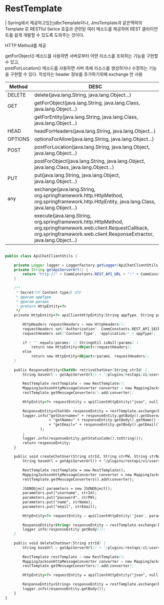 
# RestTemplate
| Spring에서 제공하고있는jdbcTemplate이나,  JmsTemplate과 같은맥락의 Template
로 RESTful Serice 호출과 관련된 여러 메소드를 제공하여 REST 클라이언트를 쉽게 개발할
수 있도록 도와주는 것이다.

HTTP Method를 제공

getForObject() 메소드를 사용하면 서버로부터 어떤 리소스를 조회하는 기능을 구현할 수 있고,  
postForLocation() 메소드를 사용하면 서버 측에 리소스를 생성하거나 수정하는 기능을 구현할
수 있다. 작성자는 header 정보를 추가하기위해 exchange 만 사용

| Method | DESC |
|---|---|
|DELETE| delete(java.lang.String, java.lang.Object...)|
| GET| getForObject(java.lang.String, java.lang.Class, java.lang.Object...)|
| | getForEntity(java.lang.String, java.lang.Class, java.lang.Object...)
| HEAD| headForHeaders(java.lang.String, java.lang.Object...)|
| OPTIONS| optionsForAllow(java.lang.String, java.lang.Object...)|
| POST| postForLocation(java.lang.String, java.lang.Object, java.lang.Object...)|
|| postForObject(java.lang.String, java.lang.Object, java.lang.Class, java.lang.Object...)|
| PUT| put(java.lang.String, java.lang.Object, java.lang.Object...)|
| any| exchange(java.lang.String, org.springframework.http.HttpMethod, org.springframework.http.HttpEntity, java.lang.Class, java.lang.Object...)|
||execute(java.lang.String, org.springframework.http.HttpMethod, org.springframework.web.client.RequestCallback, org.springframework.web.client.ResponseExtractor, java.lang.Object...)|



```java

public class ApiChatClientUtils {
  
    private Logger logger = LoggerFactory.getLogger(ApiChatClientUtils.class);
    private String getApiServerUrl() {
        return "http://" + CommConstants.REST_API_URL + ":" + CommConstants.REST_API_PORT;
    }
     
    /**
     * Secret키와 Content-type을 설정
     * @param appType
     * @param params
     * @return HttpEntity<?>
     */
    private HttpEntity<?> apiClientHttpEntity(String appType, String params) {
         
        HttpHeaders requestHeaders = new HttpHeaders();
        requestHeaders.set("Authorization", CommConstants.REST_API_SECRETKEY);
        requestHeaders.set("Content-Type", "application/" + appType);
         
        if ( "".equals(params) || StringUtil.isNull(params) )
            return new HttpEntity<Object>(requestHeaders);
        else
            return new HttpEntity<Object>(params, requestHeaders);
    }
  
    public ResponseEntity<ChatVO> retriveChatUser(String strId) {
        String baseUrl = getApiServerUrl() + "/plugins/restapi/v1/users/{id}";
         
        RestTemplate restTemplate = new RestTemplate();
        MappingJacksonHttpMessageConverter converter = new MappingJacksonHttpMessageConverter();
        restTemplate.getMessageConverters().add(converter);
         
        HttpEntity<?> requestEntity = apiClientHttpEntity("json", null);
         
        ResponseEntity<ChatVO> responseEntity = restTemplate.exchange(baseUrl, HttpMethod.GET, requestEntity, ChatVO.class, strId);
        logger.info("getUsername=" + responseEntity.getBody().getUsername() + "\n"
                    + "getName=" + responseEntity.getBody().getName() + "\n"
                    + "getEmail=" + responseEntity.getBody().getEmail() + "\n"
                );
        ;
        logger.info(responseEntity.getStatusCode().toString());
        return responseEntity;
    }
     
    public void createChatUser(String strId, String strPW, String strName, String strEmail) throws Exception {
        String baseUrl = getApiServerUrl() + "/plugins/restapi/v1/users";
         
        RestTemplate restTemplate = new RestTemplate();
        MappingJacksonHttpMessageConverter converter = new MappingJacksonHttpMessageConverter();
        restTemplate.getMessageConverters().add(converter);
         
        JSONObject parameters = new JSONObject();
        parameters.put("username", strId);
        parameters.put("password", strPW);
        parameters.put("name", strName);
        parameters.put("email", strEmail);
         
        HttpEntity<?> requestEntity = apiClientHttpEntity("json", parameters.toString());
         
        ResponseEntity<String> responseEntity = restTemplate.exchange(baseUrl, HttpMethod.POST, requestEntity, null);
        logger.info(responseEntity.getBody());
    }
     
    public void deleteChatUser(String strId) {
        String baseUrl = getApiServerUrl() + "/plugins/restapi/v1/users/{id}";
         
        RestTemplate restTemplate = new RestTemplate();
        MappingJacksonHttpMessageConverter converter = new MappingJacksonHttpMessageConverter();
        restTemplate.getMessageConverters().add(converter);
         
        HttpEntity<?> requestEntity = apiClientHttpEntity("json", null);
         
        ResponseEntity<String> responseEntity = restTemplate.exchange(baseUrl, HttpMethod.DELETE, requestEntity, null, strId);
        logger.info(responseEntity.getBody());
    }
}


```
